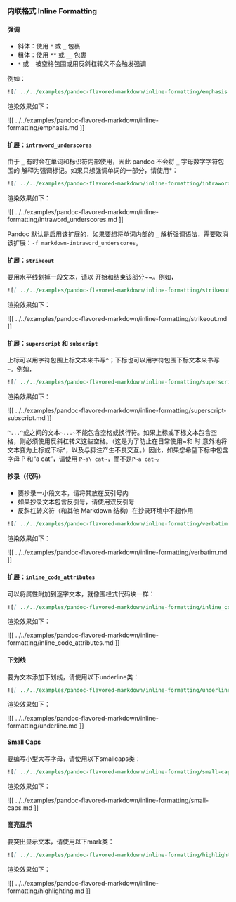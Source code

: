 ### 内联格式 Inline Formatting

#### 强调

- 斜体：使用 `*` 或 `_` 包裹
- 粗体：使用 `**` 或 `__` 包裹
- `*` 或 `_` 被空格包围或用反斜杠转义不会触发强调

例如：

```markdown
![[ ../../examples/pandoc-flavored-markdown/inline-formatting/emphasis.md ]]
```

渲染效果如下：

![[ ../../examples/pandoc-flavored-markdown/inline-formatting/emphasis.md ]]


#### 扩展：`intraword_underscores`

由于 `_` 有时会在单词和标识符内部使用，因此 pandoc 不会将 `_` 字母数字字符包围的 解释为强调标记。如果只想强调单词的一部分，请使用*：

```markdown
![[ ../../examples/pandoc-flavored-markdown/inline-formatting/intraword_underscores.md ]]
```

渲染效果如下：

![[ ../../examples/pandoc-flavored-markdown/inline-formatting/intraword_underscores.md ]]

Pandoc 默认是启用该扩展的，如果要想将单词内部的 `_` 解析强调语法，需要取消该扩展：`-f markdown-intraword_underscores`。

#### 扩展：`strikeout`

要用水平线划掉一段文本，请以 开始和结束该部分~~。例如，

```markdown
![[ ../../examples/pandoc-flavored-markdown/inline-formatting/strikeout.md ]]
```

渲染效果如下：

![[ ../../examples/pandoc-flavored-markdown/inline-formatting/strikeout.md ]]

#### 扩展：`superscript` 和 `subscript`

上标可以用字符包围上标文本来书写`^`；下标也可以用字符包围下标文本来书写`~`。例如，


```markdown
![[ ../../examples/pandoc-flavored-markdown/inline-formatting/superscript-subscript.md ]]
```

渲染效果如下：

![[ ../../examples/pandoc-flavored-markdown/inline-formatting/superscript-subscript.md ]]

`^...^`或之间的文本`~...~`不能包含空格或换行符。如果上标或下标文本包含空格，则必须使用反斜杠转义这些空格。（这是为了防止在日常使用~和 时 意外地将文本变为上标或下标^，以及与脚注产生不良交互。）因此，如果您希望下标中包含字母 P 和“a cat”，请使用 `P~a\ cat~`，而不是`P~a cat~`。

#### 抄录（代码）

- 要抄录一小段文本，请将其放在反引号内
- 如果抄录文本包含反引号，请使用双反引号
- 反斜杠转义符（和其他 Markdown 结构）在抄录环境中不起作用

```markdown
![[ ../../examples/pandoc-flavored-markdown/inline-formatting/verbatim.md ]]
```

渲染效果如下：

![[ ../../examples/pandoc-flavored-markdown/inline-formatting/verbatim.md ]]

#### 扩展：`inline_code_attributes`

可以将属性附加到逐字文本，就像围栏式代码块一样：

```markdown
![[ ../../examples/pandoc-flavored-markdown/inline-formatting/inline_code_attributes.md ]]
```

渲染效果如下：

![[ ../../examples/pandoc-flavored-markdown/inline-formatting/inline_code_attributes.md ]]

#### 下划线

要为文本添加下划线，请使用以下underline类：

```markdown
![[ ../../examples/pandoc-flavored-markdown/inline-formatting/underline.md ]]
```

渲染效果如下：

![[ ../../examples/pandoc-flavored-markdown/inline-formatting/underline.md ]]

#### Small Caps

要编写小型大写字母，请使用以下smallcaps类：

```markdown
![[ ../../examples/pandoc-flavored-markdown/inline-formatting/small-caps.md ]]
```

渲染效果如下：

![[ ../../examples/pandoc-flavored-markdown/inline-formatting/small-caps.md ]]

#### 高亮显示

要突出显示文本，请使用以下mark类：

```markdown
![[ ../../examples/pandoc-flavored-markdown/inline-formatting/highlighting.md ]]
```

渲染效果如下：

![[ ../../examples/pandoc-flavored-markdown/inline-formatting/highlighting.md ]]